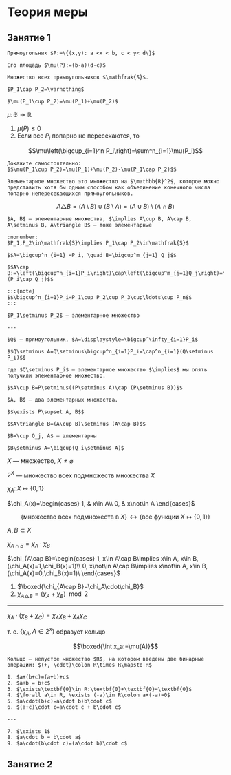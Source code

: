 # Теория меры

## Занятие 1

```{prf:definition}
Прямоугольник $P:=\{(x,y): a <x < b, c < y< d\}$

Его площадь $\mu(P):=(b-a)(d-c)$

Множество всех прямоугольников $\mathfrak{S}$.

$P_1\cap P_2=\varnothing$

$\mu(P_1\cup P_2)=\mu(P_1)+\mu(P_2)$
```

$\mu\colon\mathfrak{S}\to\mathbb{R}$

1. $\mu(P)\leq 0$
2. Если все $P_i$ попарно не пересекаются, то

$$\mu\left(\bigcup_{i=1}^n P_i\right)=\sum^n_{i=1}\mu(P_i)$$

```{seealso}
Докажите самостоятельно:
$$\mu(P_1\cup P_2)=\mu(P_1)+\mu(P_2)-\mu(P_1\cap P_2)$$
```

```{prf:definition}
Элементарное множество это множество на $\mathbb{R}^2$, которое можно представить хотя бы одним способом как объединение конечного числа попарно непересекающихся прямоугольников.
```

$$A\triangle B=(A\setminus B)\cup (B\setminus A)=(A\cup B)\setminus (A\cap B)$$

```{prf:theorem}
$A, B$ — элементарные множества, $\implies A\cup B, A\cap B, A\setminus B, A\triangle B$ — тоже элементарные
```

```{prf:proof}
:nonumber:
$P_1,P_2\in\mathfrak{S}\implies P_1\cap P_2\in\mathfrak{S}$

$$A=\bigcup^n_{i=1} =P_i, \quad B=\bigcup^m_{j=1} Q_j$$

$$A\cap B:=\left(\bigcup^n_{i=1}P_i\right)\cap\left(\bigcup^m_{j=1}Q_j\right)=\bigcup^n_{i=1}\bigcup^m_{j=1}(P_i\cap Q_j)$$

:::{note}
$$\bigcup^n_{i=1}P_i=P_1\cup P_2\cup P_3\cup\ldots\cup P_n$$
:::

$P_1\setminus P_2$ — элементарное множество

---

$Q$ — прямоугольник, $A=\displaystyle=\bigcup^\infty_{i=1}P_i$

$$Q\setminus A=Q\setminus\bigcup^n_{i=1}P_i=\cap^n_{i=1}(Q\setminus P_i)$$

где $Q\setminus P_i$ — элементарное множество $\implies$ мы опять получили элементарное множество.

$$A\cup B=P\setminus((P\setminus A)\cap (P\setminus B))$$

$A, B$ — два элементарных множества. 

$$\exists P\supset A, B$$

$$A\triangle B=(A\cup B)\setminus (A\cap B)$$

$B=\cup Q_j, A$ — элементарны

$B\setminus A=\bigcup(Q_i\setminus A)$
```

$X$ — множество, $X\neq\varnothing$

$2^X$ — множество всех подмножеств множества $X$

$\chi_A\colon X\mapsto \{0, 1\}$

$\chi_A(x)=\begin{cases}
    1, & x\in A\\
    0, & x\not\in A
\end{cases}$

$$\left\{\text{множество всех подмножеств в } X \right\}\leftrightarrow\{\text{все функции } X\mapsto \{0, 1\}\}$$

$A, B\subset X$

$\chi_{A\cap B}=\chi_A\cdot\chi_B$

$\chi_{A\cap B}=\begin{cases}
    1, x\in A\cap B\implies x\in A, x\in B, (\chi_A(x)=1,\chi_B(x)=1)\\
    0, x\not\in A\cap B\implies x\not\in A, x\in B, (\chi_A(x)=0,\chi_B(x)=1)\
\end{cases}$

1. $\boxed{\chi_{A\cap B}=\chi_A\cdot\chi_B}$
2. $\chi_{A\triangle B}=(\chi_A+\chi_B)\mod 2$

---

$\chi_A\cdot(\chi_B+\chi_C)=\chi_A\chi_B+\chi_A\chi_C$

т. е. $\{\chi_A,A\in 2^x\}$ образует кольцо

$$\boxed{\int x_a:=\mu(A)}$$

```{prf:definition}
Кольцо — непустое множество $R$, на котором введены две бинарные операции: $(+, \cdot)\colon R\times R\mapsto R$

1. $a+(b+c)=(a+b)+c$
2. $a+b = b+c$
3. $\exists\textbf{0}\in R:\textbf{0}+\textbf{0}=\textbf{0}$
4. $\forall a\in R, \exists (-a)\in R\colon a+(-a)=0$
5. $a\cdot(b+c)=a\cdot b+b\cdot c$
6. $(a+c)\cdot c=a\cdot c + b\cdot c$

---

7. $\exists 1$
8. $a\cdot b = b\cdot a$
9. $a\cdot(b\cdot c)=(a\cdot b)\cdot c$
```

## Занятие 2
